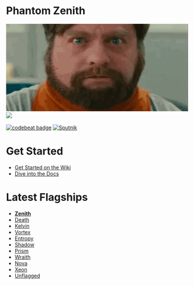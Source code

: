 # Phantom Zenith
[![](button.png)](https://github.com/cyberpwnn/Phantom/releases)
[![](phantom-micro.png)](https://github.com/cyberpwnn/Phantom/releases)

[![codebeat badge](https://codebeat.co/badges/044134b4-fd2f-4441-8993-276b4b850b30)](https://codebeat.co/projects/github-com-cyberpwnn-phantom)
[![Sputnik](https://sputnik.ci/conf/badge)](https://sputnik.ci/app#/builds/cyberpwnn/Phantom)

# Get Started
* [Get Started on the Wiki](https://cyberpwnn.gitbooks.io/phantom/content/)
* [Dive into the Docs](http://cyberpwnn.github.io/Phantom/)

# Latest Flagships
* [**Zenith**](https://github.com/cyberpwnn/Phantom/releases/)
* [Death](https://github.com/cyberpwnn/Phantom/releases/D9)
* [Kelvin](https://github.com/cyberpwnn/Phantom/releases/K9)
* [Vortex](https://github.com/cyberpwnn/Phantom/releases/V9)
* [Entropy](https://github.com/cyberpwnn/Phantom/releases/E9)
* [Shadow](https://github.com/cyberpwnn/Phantom/releases/S9)
* [Prism](https://github.com/cyberpwnn/Phantom/releases/P9)
* [Wraith](https://github.com/cyberpwnn/Phantom/releases/W9)
* [Nova](https://github.com/cyberpwnn/Phantom/releases/tag/N9)
* [Xeon](https://github.com/cyberpwnn/Phantom/releases/tag/10.9.3)
* [Unflagged](https://github.com/cyberpwnn/Phantom/releases/tag/9.5)
